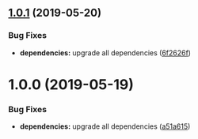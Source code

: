## [1.0.1](https://module.kopaxgroup.com/rollup-umd/word-documentation/compare/v1.0.0...v1.0.1) (2019-05-20)


### Bug Fixes

* **dependencies:** upgrade all dependencies ([6f2626f](https://module.kopaxgroup.com/rollup-umd/word-documentation/commit/6f2626f))

# 1.0.0 (2019-05-19)


### Bug Fixes

* **dependencies:** upgrade all dependencies ([a51a615](https://module.kopaxgroup.com/rollup-umd/word-documentation/commit/a51a615))
